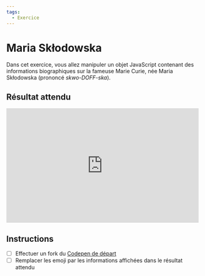 ```yaml
---
tags:
  - Exercice
---
```


# Maria Skłodowska

Dans cet exercice, vous allez manipuler un objet JavaScript contenant des informations biographiques sur la fameuse Marie Curie, née Maria Skłodowska (prononcé _skwo-DOFF-ska_).

## Résultat attendu

<iframe class="aspect-1-1" height="300" style="width: 100%;" scrolling="no" title="JavaScript - Exercice - Curie (PUBLIC)" src="https://codepen.io/tim-momo/embed/wvVaoNx?default-tab=result&editable=false&theme-id=50173" frameborder="no" loading="lazy" allowtransparency="true" allowfullscreen="true">
  See the Pen <a href="https://codepen.io/tim-momo/pen/wvVaoNx">
  JavaScript - Exercice - Curie (PUBLIC)</a> by TIM Montmorency (<a href="https://codepen.io/tim-momo">@tim-momo</a>)
  on <a href="https://codepen.io">CodePen</a>.
</iframe>

## Instructions

- [ ] Effectuer un fork du [Codepen de départ](https://codepen.io/tim-momo/pen/XWvbNGb)
- [ ] Remplacer les emoji par les informations affichées dans le résultat attendu
